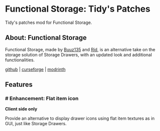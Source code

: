 # Functional Storage: Tidy's Patches
Tidy's patches mod for Functional Storage.

## About: Functional Storage

Functional Storage, made by [Buuz135](https://github.com/Buuz135) and [Rid](https://github.com/Ridanisaurus), is an alternative take on the storage solution of Storage Drawers, with an updated look and additional functionalities.

[github](https://github.com/Buuz135/FunctionalStorage)
| [curseforge](https://www.curseforge.com/minecraft/mc-mods/functional-storage)
| [modrinth](https://modrinth.com/mod/functional-storage)

## Features

### # Enhancement: Flat item icon

**Client side only**

Provide an alternative to display drawer icons using flat item textures as in GUI, just like Storage Drawers.

